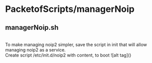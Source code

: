 # PacketofScripts/managerNoip

<h2> managerNoip.sh </h2><br />
To make managing noip2 simpler, save the script in init that will allow managing noip2 as a service.<br />
Create script /etc/init.d/noip2 with content, to boot
![alt tag]()
